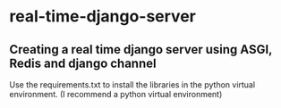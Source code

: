 # real-time-django-server
## Creating a real time django server using ASGI, Redis and django channel
Use the requirements.txt to install the libraries in the python virtual environment. (I recommend a python virtual environment)
